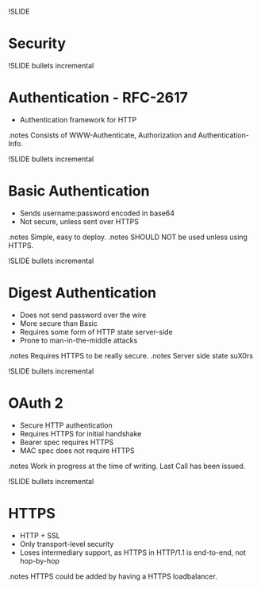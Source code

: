!SLIDE
# Security #

!SLIDE bullets incremental
# Authentication - RFC-2617 #
* Authentication framework for HTTP

.notes Consists of WWW-Authenticate, Authorization and Authentication-Info.

!SLIDE bullets incremental
# Basic Authentication #
* Sends username:password encoded in base64
* Not secure, unless sent over HTTPS

.notes Simple, easy to deploy.
.notes SHOULD NOT be used unless using HTTPS.

!SLIDE bullets incremental
# Digest Authentication #
* Does not send password over the wire
* More secure than Basic
* Requires some form of HTTP state server-side
* Prone to man-in-the-middle attacks

.notes Requires HTTPS to be really secure.
.notes Server side state suX0rs

!SLIDE bullets incremental
# OAuth 2 #
* Secure HTTP authentication
* Requires HTTPS for initial handshake
* Bearer spec requires HTTPS
* MAC spec does not require HTTPS

.notes Work in progress at the time of writing. Last Call has been issued.

!SLIDE bullets incremental
# HTTPS #
* HTTP + SSL
* Only transport-level security
* Loses intermediary support, as HTTPS in HTTP/1.1 is end-to-end, not hop-by-hop

.notes HTTPS could be added by having a HTTPS loadbalancer.
